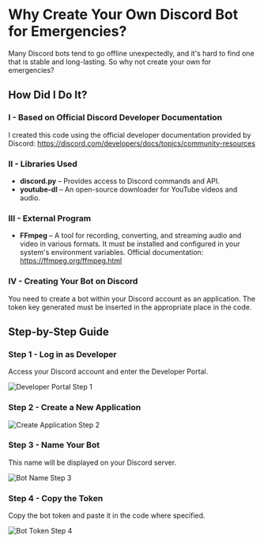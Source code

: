 <!DOCTYPE html>
<html lang="en">
<head>
    <meta charset="UTF-8">
</head>
<body>
    <h1>Why Create Your Own Discord Bot for Emergencies?</h1>
    <p>Many Discord bots tend to go offline unexpectedly, and it's hard to find one that is stable and long-lasting. So why not create your own for emergencies?</p>
    <h2>How Did I Do It?</h2>
    <h3>I - Based on Official Discord Developer Documentation</h3>
    <p>I created this code using the official developer documentation provided by Discord: <a href="https://discord.com/developers/docs/topics/community-resources">https://discord.com/developers/docs/topics/community-resources</a></p>
    <h3>II - Libraries Used</h3>
    <ul>
        <li><strong>discord.py</strong> – Provides access to Discord commands and API.</li>
        <li><strong>youtube-dl</strong> – An open-source downloader for YouTube videos and audio.</li>
    </ul>
    <h3>III - External Program</h3>
    <ul>
        <li><strong>FFmpeg</strong> – A tool for recording, converting, and streaming audio and video in various formats. It must be installed and configured in your system's environment variables. Official documentation: <a href="https://ffmpeg.org/ffmpeg.html">https://ffmpeg.org/ffmpeg.html</a></li>
    </ul>
    <h3>IV - Creating Your Bot on Discord</h3>
    <p>You need to create a bot within your Discord account as an application. The token key generated must be inserted in the appropriate place in the code.</p>
    <h2>Step-by-Step Guide</h2>
    <h3>Step 1 - Log in as Developer</h3>
    <p>Access your Discord account and enter the Developer Portal.</p>
    <img src="https://user-images.githubusercontent.com/71662090/142488987-73aa86bd-ccfd-4fab-975e-b339e63f50f6.png" alt="Developer Portal Step 1">
    <h3>Step 2 - Create a New Application</h3>
    <img src="https://user-images.githubusercontent.com/71662090/142489023-d59a2f93-1c1c-4d3b-a4d1-889930e628df.png" alt="Create Application Step 2">
    <h3>Step 3 - Name Your Bot</h3>
    <p>This name will be displayed on your Discord server.</p>
    <img src="https://user-images.githubusercontent.com/71662090/142489100-87f49d12-339a-40e0-9dc6-164a07bd0ed7.png" alt="Bot Name Step 3">
    <h3>Step 4 - Copy the Token</h3>
    <p>Copy the bot token and paste it in the code where specified.</p>
    <img src="https://user-images.githubusercontent.com/71662090/142554391-4111d9a7-6f79-449c-b2d1-271e127df97e.png" alt="Bot Token Step 4">
</body>
</html>
